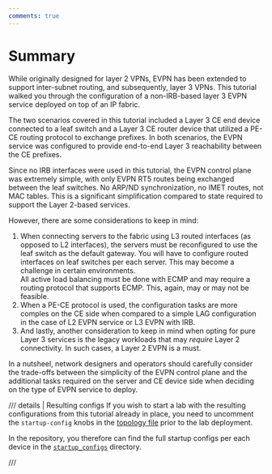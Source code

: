 ```yaml
---
comments: true
---
```


# Summary

While originally designed for layer 2 VPNs, EVPN has been extended to support inter-subnet routing, and subsequently, layer 3 VPNs. This tutorial walked you through the configuration of a non-IRB-based layer 3 EVPN service deployed on top of an IP fabric.

The two scenarios covered in this tutorial included a Layer 3 CE end device connected to a leaf switch and a Layer 3 CE router device that utilized a PE-CE routing protocol to exchange prefixes. In both scenarios, the EVPN service was configured to provide end-to-end Layer 3 reachability between the CE prefixes.

Since no IRB interfaces were used in this tutorial, the EVPN control plane was extremely simple, with only EVPN RT5 routes being exchanged between the leaf switches. No ARP/ND synchronization, no IMET routes, not MAC tables. This is a significant simplification compared to state required to support the Layer 2-based services.

However, there are some considerations to keep in mind:

1. When connecting servers to the fabric using L3 routed interfaces (as opposed to L2 interfaces), the servers must be reconfigured to use the leaf switch as the default gateway. You will have to configure routed interfaces on leaf switches per each server. This may become a challenge in certain environments.  
    All active load balancing must be done with ECMP and may require a routing protocol that supports ECMP. This, again, may or may not be feasible.
2. When a PE-CE protocol is used, the configuration tasks are more comples on the CE side when compared to a simple LAG configuration in the case of L2 EVPN service or L3 EVPN with IRB.
3. And lastly, another consideration to keep in mind when opting for pure Layer 3 services is the legacy workloads that may _require_ Layer 2 connectivity. In such cases, a Layer 2 EVPN is a must.

In a nutsheel, network designers and operators should carefully consider the trade-offs between the simplicity of the EVPN control plane and the additional tasks required on the server and CE device side when deciding on the type of EVPN service to deploy.

/// details | Resulting configs
If you wish to start a lab with the resulting configurations from this tutorial already in place, you need to uncomment the `startup-config` knobs in the [topology file][lab-topo] prior to the lab deployment.

In the repository, you therefore can find the full startup configs per each device in the [`startup_configs`][startup-configs-dir] directory.

///

[lab-topo]: https://github.com/srl-labs/srl-l3evpn-tutorial-lab/tree/main/l3evpn-tutorial.clab.yml
[startup-configs-dir]: https://github.com/srl-labs/srl-l3evpn-tutorial-lab/tree/main/startup_configs
